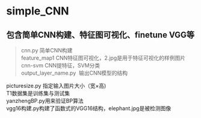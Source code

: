 # simple_CNN
## 包含简单CNN构建、特征图可视化、finetune VGG等
>cnn.py  简单CNN构建  
feature_map1  CNN特征图可视化，2.jpg是用于特征可视化的样例图片  
cnn-svm  CNN提特征，SVM分类  
output_layer_name.py  输出CNN模型的结构  



picturesize.py 指定输入图片大小（宽×高)    
T1数据集是训练集与测试集  
yanzhengBP.py用来验证BP算法  
vgg16构建.py构建了函数式的VGG16结构，elephant.jpg是被检测图像

